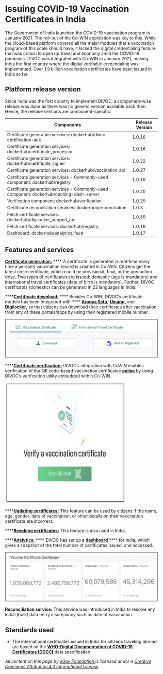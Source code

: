 # Issuing COVID-19 Vaccination Certificates in India

The Government of India launched the COVID-19 vaccination program in January 2021. The roll-out of the Co-WIN application was key to this. While the cloud-based platform covered all the major modules that a vaccination program of this scale should have, it lacked the digital credentialing feature that was critical to open up travel and economy amid the COVID-19 pandemic. DIVOC was integrated with Co-WIN in January 2021, making India the first country where the digital verifiable credentialing was implemented. Over 1.9 billion vaccination certificates have been issued in India so far.

## Platform release version&#x20;

Since India was the first country to implement DIVOC, a component-wise release was done as there was no generic version available back then. Hence, the release versions are component-specific:

| Components                                                                               | Release Version |
| ---------------------------------------------------------------------------------------- | --------------- |
| Certificate generation services: dockerhub/divoc-certification-ack                       | 1.0.16          |
| Certificate generation services: dockerhub/certificate\_processor                        | 1.0.16          |
| Certificate generation services: dockerhub/certificate\_signer                           | 1.0.22          |
| Certificate generation services:  dockerhub/vaccination\_api                             | 1.0.27          |
| Certificate generation services - Commonly-used component: dockerhub/registry            | 1.0.19          |
| Certificate generation services - Commonly-used component: dockerhub/caching-dash-server | 1.0.20          |
| Verification component: dockerhub/verification                                           | 1.0.29          |
| Certificate reconciliation services: dockerhub/reconciliation                            | 1.0.3           |
| Fetch certificate services: dockerhub/digilocker\_support\_api                           | 1.0.59          |
| Fetch certificate services: dockerhub/registry                                           | 1.0.19          |
| Dashboard: dockerhub/analytics\_feed                                                     | 1.0.17          |

## Features and services

[**Certificate generation:**](../divocs-verifiable-certificate-features/creating-a-divoc-certificate/) **** A certificate is generated in real-time every time a person’s vaccination record is created in Co-WIN. Citizens get the latest dose certificate, which could be provisional, final, or the precaution dose. Two types of certificates are issued: domestic (age is mandatory) and international travel certificates (date of birth is mandatory). Further, DIVOC certificates (domestic) can be generated in 22 languages in India.

****[**Certificate download:**](../divoc-demo/citizen-portal.md#2.-for-downloading-a-certificate) **** Besides Co-WIN, DIVOC’s certificate module has been integrated with **** [**Arogya Setu**](https://www.aarogyasetu.gov.in/)**,** [**Umang**](https://web.umang.gov.in/landing/)**,** and [**Digilocker**](https://www.digilocker.gov.in/)**,** so that citizens can download their certificates after vaccination from any of these portals/apps by using their registered mobile number.&#x20;

![](<../.gitbook/assets/Screenshot 2022-04-19 at 2.03.01 PM.png>)

****[**Certificate verification:**](../divocs-verifiable-certificate-features/verifying-a-divoc-certificate.md) DIVOC’s integration with CoWIN enables verification of the QR code-based vaccination certificates [**online**](https://verify.cowin.gov.in/) by using DIVOC’s verification utility embedded within Co-WIN.

![](<../.gitbook/assets/Screenshot 2022-04-19 at 2.07.18 PM.png>)

****[**Updating certificates:**](../divocs-verifiable-certificate-features/updating-a-divoc-certificate.md) This feature can be used by citizens if the name, age, gender, date of vaccination, or other details on their vaccination certificate are incorrect.

****[**Revoking certificates:**](../divocs-verifiable-certificate-features/revoking-a-divoc-certificate.md) This feature is also used in India.

****[**Analytics:**](../divoc-demo/analytics.md) **** DIVOC has set up a [**dashboard**](https://stats.cowin.gov.in/public/dashboards/HT9vhThnsXTQcuLUrFprMz97moerYPnRqtf7WRPn) **** for India, which gives a snapshot of the total number of certificates issued, and accessed.

![Note: These are April 19, 2022, numbers](<../.gitbook/assets/Screenshot 2022-04-19 at 2.13.17 PM.png>)

**Reconciliation service:** This service was introduced in India to resolve any initial (bulk) data entry discrepancy such as date of vaccination.

## Standards used

* The international certificates issued in India for citizens traveling abroad are based on the     [**WHO-Digital Documentation of COVID-19 Certificates (DDCC)**](https://www.who.int/publications/i/item/WHO-2019-nCoV-Digital\_certificates-vaccination-2021.1) data specification.



_All content on this page by_ [_eGov Foundation_ ](https://egov.org.in/)_is licensed under a_ [_Creative Commons Attribution 4.0 International License_](http://creativecommons.org/licenses/by/4.0/)_._
